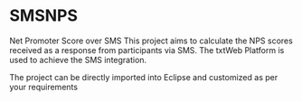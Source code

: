 SMSNPS
======

Net Promoter Score over SMS
This project aims to calculate the NPS scores received as a response from participants via SMS. 
The txtWeb Platform is used to achieve the SMS integration.

The project can be directly imported into Eclipse and customized as per your requirements
